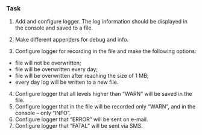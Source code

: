 ### Task

1. Add and configure logger. The log information should be displayed in the console and saved to a file.
2. Make different appenders for debug and info.

3. Configure logger for recording in the file and make the following options:
- file will not be overwritten;
- file will be overwritten every day;
- file will be overwritten after reaching the size of 1 MB;
- every day log will be written to a new file.

4. Configure logger that all levels higher than “WARN” will be saved in the file.
5. Configure logger that in the file will be recorded only “WARN”, and in the console – only “INFO”.
6. Configure logger that “ERROR” will be sent on e-mail.
7. Configure logger that “FATAL” will be sent via SMS.
